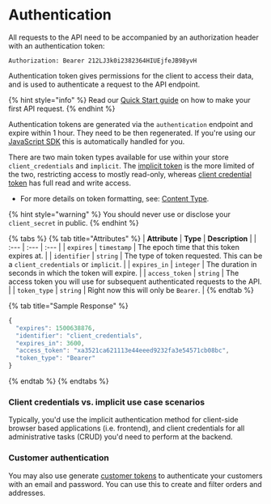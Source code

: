 # Authentication

All requests to the API need to be accompanied by an authorization header with an authentication token:

`Authorization: Bearer 212LJ3k0i2382364HIUEjfeJB98yvH`

Authentication token gives permissions for the client to access their data, and is used to authenticate a request to the API endpoint.

{% hint style="info" %}
Read our [Quick Start guide](https://developers.moltin.com/your-first-api-request) on how to make your first API request.
{% endhint %}

Authentication tokens are generated via the `authentication` endpoint and expire within 1 hour. They need to be then regenerated. If you're using our [JavaScript SDK](https://github.com/moltin/js-sdk) this is automatically handled for you.

There are two main token types available for use within your store `client_credentials` and `implicit`. The [implicit token](implicit-token.md) is the more limited of the two, restricting access to mostly read-only, whereas [client credential token](client-credential-token.md) has full read and write access. 

* For more details on token formatting, see: [Content Type](../content-type.md).

{% hint style="warning" %}
You should never use or disclose your `client_secret` in public.
{% endhint %}

{% tabs %}
{% tab title="Attributes" %}
| **Attribute** | **Type** | **Description** |
| :--- | :--- | :--- |
| `expires` | `timestamp` | The epoch time that this token expires at. |
| `identifier` | `string` | The type of token requested. This can be a `client_credentials` or `implicit`. |
| `expires_in` | `integer` | The duration in seconds in which the token will expire. |
| `access_token` | `string` | The access token you will use for subsequent authenticated requests to the API. |
| `token_type` | `string` | Right now this will only be `Bearer`. |
{% endtab %}

{% tab title="Sample Response" %}
```javascript
{
  "expires": 1500638876,
  "identifier": "client_credentials",
  "expires_in": 3600,
  "access_token": "xa3521ca621113e44eeed9232fa3e54571cb08bc",
  "token_type": "Bearer"
}
```
{% endtab %}
{% endtabs %}

### Client credentials vs. implicit use case scenarios

Typically, you'd use the implicit authentication method for client-side browser based applications \(i.e. frontend\), and client credentials for all administrative tasks \(CRUD\) you'd need to perform at the backend.

### Customer authentication

You may also use generate [customer tokens](../../orders-and-customers/customers/customer-tokens.md#generate-a-token) to authenticate your customers with an email and password. You can use this to create and filter orders and addresses.

